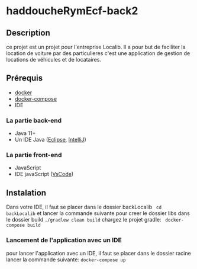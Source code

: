 # haddoucheRymEcf-back2

## Description
ce projet est un projet pour l'entreprise Localib. Il a pour but de faciliter la location de voiture par
des particulieres c'est une application de gestion de locations de véhicules et de locataires.

## Prérequis
- [docker](https://www.docker.com/products/docker-desktop)
- [docker-compose](https://docs.docker.com/compose/install/)
- IDE
### La partie back-end
- Java 11+
- Un IDE Java ([Eclipse](https://www.eclipse.org/downloads/), [IntelliJ](https://www.jetbrains.com/fr-fr/idea/))

### La partie front-end
- JavaScript
- IDE javaScript ([VsCode](https://code.visualstudio.com/download))

## Instalation
Dans votre IDE, il faut se placer dans le dossier backLocalib 
``` cd backLocalib```
et lancer la commande suivante pour creer le dossier libs dans le dossier build
```./gradlew clean build```
chargez le projet gradle:
``` docker-compose build```

### Lancement de l'application avec un IDE
pour lancer l'application avec un IDE, il faut se placer dans le dossier racine lancer la commande suivante:
 ```docker-compose up```


